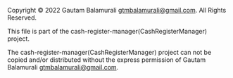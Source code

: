 Copyright © 2022 Gautam Balamurali gtmbalamurali@gmail.com. All Rights Reserved.

This file is part of the cash-register-manager(CashRegisterManager) project.

The cash-register-manager(CashRegisterManager) project can not be copied and/or distributed without the express permission of Gautam Balamurali gtmbalamurali@gmail.com.
